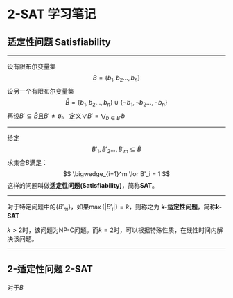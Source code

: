 # 2-SAT 学习笔记

## 适定性问题 Satisfiability

---

设有限布尔变量集
$$
B = \{ b_1,b_2\dots,b_n\}
$$
设另一个有限布尔变量集
$$
\hat{B} = \{b_1,b_2\dots ,b_n\} \cup \{\lnot b_1,\lnot b_2\dots,\lnot b_n \}
$$
再设$B'\subseteq \hat{B}$且$B'\ne \emptyset$。 定义$\lor B' = \bigvee_{b\in B'}b$

---

给定
$$
B'_1,B'_2\dots,B'_m\subseteq \hat{B}
$$
求集合$B$满足：
$$
\bigwedge_{i=1}^m \lor B'_i = 1
$$
这样的问题叫做**适定性问题(Satisfiability)**，简称**SAT**。

---

对于特定问题中的$\{B'_m\}$，如果$\max\{|B'_i|\}=k$，则称之为 **k-适定性问题**，简称**k-SAT**

$k>2$时，该问题为NP-C问题。而$k=2$时，可以根据特殊性质，在线性时间内解决该问题。

---

## 2-适定性问题 2-SAT

对于$B$